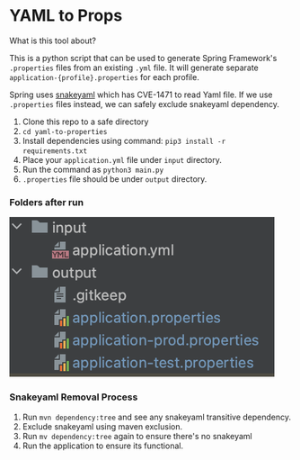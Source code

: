 # YAML to Props

What is this tool about?

This is a python script that can be used to generate Spring Framework's `.properties` files from an existing `.yml` file.
It will generate separate `application-{profile}.properties` for each profile.

Spring uses [snakeyaml](https://bitbucket.org/snakeyaml/snakeyaml/issues/561/cve-2022-1471-vulnerability-in) which has CVE-1471 to read Yaml file. 
If we use `.properties` files instead, we can safely exclude snakeyaml dependency.

1. Clone this repo to a safe directory
2. `cd yaml-to-properties`
3. Install dependencies using command: `pip3 install -r requirements.txt`
4. Place your `application.yml` file under `input` directory.
5. Run the command as `python3 main.py`
6. `.properties` file should be under `output` directory.

### Folders after run
![Folders](images/folder.png)
### Snakeyaml Removal Process
1. Run `mvn dependency:tree` and see any snakeyaml transitive dependency.
2. Exclude snakeyaml using maven exclusion.
3. Run `mv dependency:tree` again to ensure there's no snakeyaml
4. Run the application to ensure its functional.